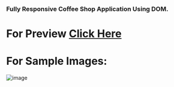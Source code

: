### Fully Responsive Coffee Shop Application Using DOM.

# For Preview [Click Here]()

# For Sample Images:

![image](https://user-images.githubusercontent.com/106130828/178011649-af53bce2-bf30-425f-8292-7a21253bfcd0.png)
